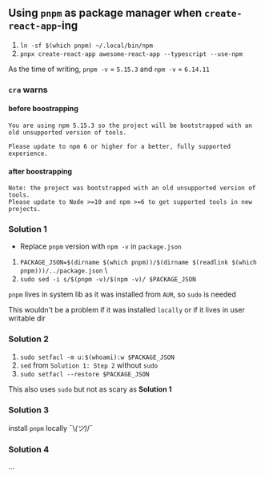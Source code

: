 ## Using `pnpm` as package manager when `create-react-app`-ing

1. `ln -sf $(which pnpm) ~/.local/bin/npm`
2. `pnpx create-react-app awesome-react-app --typescript --use-npm`

As the time of writing, `pnpm -v` = `5.15.3` and `npm -v` = `6.14.11`


### `cra` warns
#### before boostrapping

```
You are using npm 5.15.3 so the project will be bootstrapped with an old unsupported version of tools.

Please update to npm 6 or higher for a better, fully supported experience.
```


#### after boostrapping

```
Note: the project was bootstrapped with an old unsupported version of tools.
Please update to Node >=10 and npm >=6 to get supported tools in new projects.
```

### Solution 1
- Replace `pnpm` version with `npm -v` in `package.json`

1. `PACKAGE_JSON=$(dirname $(which pnpm))/$(dirname $(readlink $(which pnpm)))/../package.json` \
2. `sudo sed -i s/$(pnpm -v)/$(npm -v)/ $PACKAGE_JSON`


`pnpm` lives in system lib as it was installed from `AUR`, so `sudo` is needed

This wouldn't be a problem if it was installed `locally`
or if it lives in user writable dir

### Solution 2
1. `sudo setfacl -m u:$(whoami):w $PACKAGE_JSON`
2. `sed` from `Solution 1: Step 2` without `sudo`
3. `sudo setfacl --restore $PACKAGE_JSON`

This also uses `sudo` but not as scary as **Solution 1**

### Solution 3
install `pnpm` locally ¯\\_(ツ)_/¯

### Solution 4
...